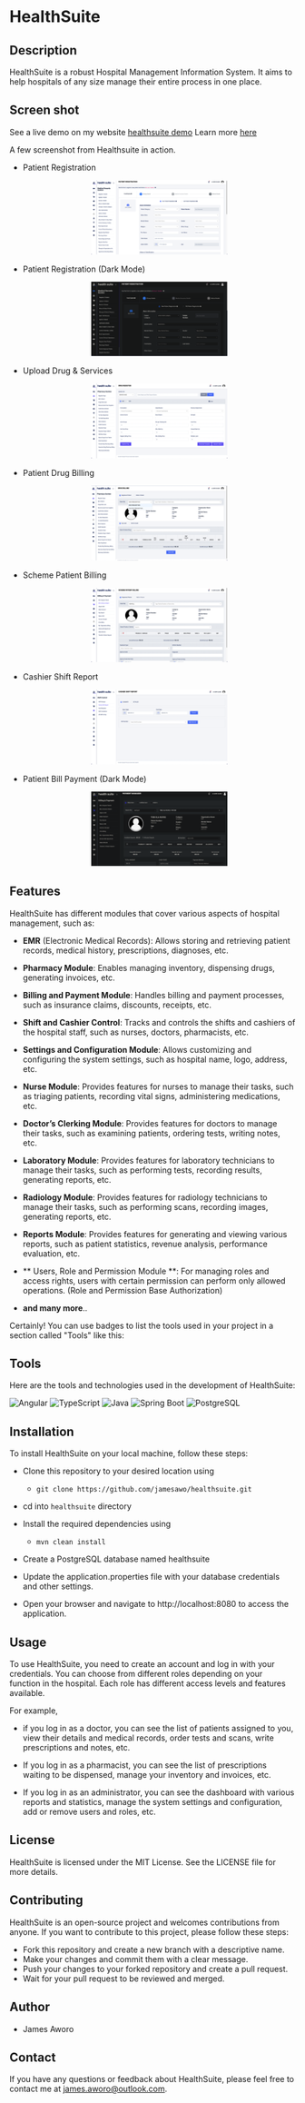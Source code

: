 # HealthSuite 

## Description

HealthSuite is a robust Hospital Management Information System. It aims to help hospitals of any size manage their entire process in one place.

## Screen shot

See a live demo on my website [healthsuite demo](https://healthsuite.jamesaworo.com)
Learn more [here](https://jamesaworo.com/projects/)

A few screenshot from Healthsuite in action.

- Patient Registration
    <div align="center">
        <img src="screens/03-patient-reg.png" width="50%">
    </div>


- Patient Registration (Dark Mode)
    <div align="center">
        <img src="screens/02-p-registration-dark.png" width="50%">
    </div>


- Upload Drug & Services 
    <div align="center">
        <img src="screens/04-upload-drugs.png" width="50%">
    </div>

- Patient Drug Billing
    <div align="center">
        <img src="screens/05-drug-billing.png" width="50%">
    </div>


- Scheme Patient Billing
    <div align="center">
        <img src="screens/06-scheme-patient-billing.png" width="50%">
    </div>


- Cashier Shift Report
    <div align="center">
        <img src="screens/07-cashier-shift.png" width="50%">
    </div>



- Patient Bill Payment (Dark Mode)
    <div align="center">
        <img src="screens/01-p-payment-dark.png" width="50%">
    </div>



## Features

HealthSuite has different modules that cover various aspects of hospital management, such as:

- **EMR** (Electronic Medical Records): 
   Allows storing and retrieving patient records, medical history, prescriptions, diagnoses, etc.

- **Pharmacy Module**: Enables managing inventory, dispensing drugs, generating invoices, etc.

- **Billing and Payment Module**: Handles billing and payment processes, such as insurance claims, discounts, receipts, etc.

- **Shift and Cashier Control**: Tracks and controls the shifts and cashiers of the hospital staff, such as nurses, doctors, pharmacists, etc.

- **Settings and Configuration Module**: Allows customizing and configuring the system settings, such as hospital name, logo, address, etc.

- **Nurse Module**: Provides features for nurses to manage their tasks, such as triaging patients, recording vital signs, administering medications, etc.

- **Doctor’s Clerking Module**: Provides features for doctors to manage their tasks, such as examining patients, ordering tests, writing notes, etc.

- **Laboratory Module**: Provides features for laboratory technicians to manage their tasks, such as performing tests, recording results, generating reports, etc.

- **Radiology Module**: Provides features for radiology technicians to manage their tasks, such as performing scans, recording images, generating reports, etc.

- **Reports Module**: Provides features for generating and viewing various reports, such as patient statistics, revenue analysis, performance evaluation, etc.

- ** Users, Role and Permission Module **: For managing roles and access rights, users with certain permission can perform only allowed operations. (Role and Permission Base Authorization)

- **and many more**..

Certainly! You can use badges to list the tools used in your project in a section called "Tools" like this:

## Tools

Here are the tools and technologies used in the development of HealthSuite:

![Angular](https://img.shields.io/badge/Angular-v12.0.0-red)
 ![TypeScript](https://img.shields.io/badge/TypeScript-v4.3.5-blue)
 ![Java](https://img.shields.io/badge/Java-v11-orange)
 ![Spring Boot](https://img.shields.io/badge/Spring%20Boot-v2.5.3-brightgreen)
 ![PostgreSQL](https://img.shields.io/badge/PostgreSQL-v13.3-blue)



## Installation
   
To install HealthSuite on your local machine, follow these steps:
   
   - Clone this repository to your desired location using 
     - `git clone https://github.com/jamesawo/healthsuite.git`

   - cd into `healthsuite` directory

   - Install the required dependencies using 
     - `mvn clean install`

   - Create a PostgreSQL database named healthsuite

   - Update the application.properties file  with your database credentials and other settings. 

   - Open your browser and navigate to http://localhost:8080 to access the application.


## Usage

To use HealthSuite, you need to create an account and log in with your credentials. 
You can choose from different roles depending on your function in the hospital. 
Each role has different access levels and features available.

For example, 

- if you log in as a doctor, you can see the list of patients assigned to you, view their details and medical records, order tests and scans, write prescriptions and notes, etc.

- If you log in as a pharmacist, you can see the list of prescriptions waiting to be dispensed, manage your inventory and invoices, etc.

- If you log in as an administrator, you can see the dashboard with various reports and statistics, manage the system settings and configuration, add or remove users and roles, etc.


## License

HealthSuite is licensed under the MIT License. See the LICENSE file for more details.

## Contributing

HealthSuite is an open-source project and welcomes contributions from anyone. If you want to contribute to this project, please follow these steps:

- Fork this repository and create a new branch with a descriptive name.
- Make your changes and commit them with a clear message.
- Push your changes to your forked repository and create a pull request.
- Wait for your pull request to be reviewed and merged.

## Author 
-   James Aworo 

## Contact
If you have any questions or feedback about HealthSuite, please feel free to contact me at [james.aworo@outlook.com](mailto:james.aworo@outlook.com).
